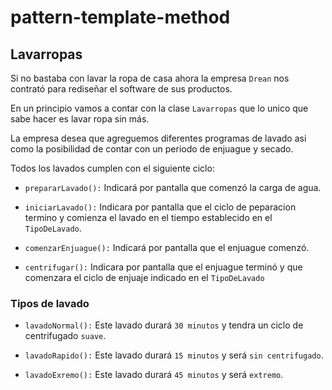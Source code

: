 # pattern-template-method

## Lavarropas

Si no bastaba con lavar la ropa de casa ahora la empresa `Drean` nos contrató para rediseñar
el software de sus productos.

En un principio vamos a contar con la clase `Lavarropas` que lo unico que sabe hacer es lavar ropa sin más.

La empresa desea que agreguemos diferentes programas de lavado asi como la posibilidad de contar con un periodo de
enjuague y secado.

Todos los lavados cumplen con el siguiente ciclo:

* `prepararLavado():` Indicará por pantalla que comenzó la carga de agua.

* `iniciarLavado():` Indicara por pantalla que el ciclo de peparacion termino y comienza el lavado en el tiempo establecido
 en el `TipoDeLavado`.
 
* `comenzarEnjuague():` Indicará por pantalla que el enjuague comenzó.
      
* `centrifugar():` Indicara por pantalla que el enjuague terminó y que comenzara el ciclo de enjuaje indicado en el `TipoDeLavado`


### Tipos de lavado

* `lavadoNormal():` Este lavado durará `30 minutos` y tendra un ciclo de centrifugado `suave`.

* `lavadoRapido():` Este lavado durará `15 minutos` y será `sin centrifugado`.

* `lavadoExremo():` Este lavado durará `45 minutos` y será `extremo`.
